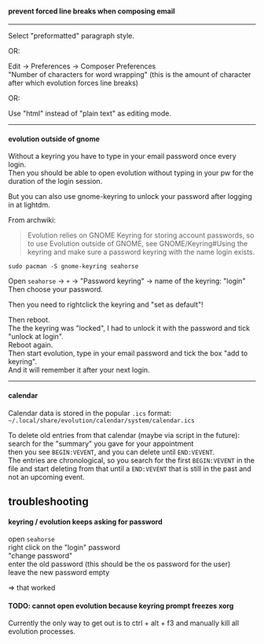 #### prevent forced line breaks when composing email
-------------------------------------------------------

Select "preformatted" paragraph style.

OR:

Edit -> Preferences -> Composer Preferences\
"Number of characters for word wrapping" (this is the amount of character after which evolution forces line breaks)

OR:

Use "html" instead of "plain text" as editing mode.

***

#### evolution outside of gnome

Without a keyring you have to type in your email password once every login.\
Then you should be able to open evolution without typing in your pw for the duration of the login session.

But you can also use gnome-keyring to unlock your password after logging in at lightdm.

From archwiki:
> Evolution relies on GNOME Keyring for storing account passwords, so to use Evolution outside of GNOME, see GNOME/Keyring#Using the keyring and make sure a password keyring with the name login exists. 

```
sudo pacman -S gnome-keyring seahorse
```

Open `seahorse` -> `+` -> "Password keyring" -> name of the keyring: "login"\
Then choose your password.

Then you need to rightclick the keyring and "set as default"!

Then reboot.\
The the keyring was "locked", I had to unlock it with the password and tick "unlock at login".\
Reboot again.\
Then start evolution, type in your email password and tick the box "add to keyring".\
And it will remember it after your next login.

***

#### calendar

Calendar data is stored in the popular `.ics` format:\
`~/.local/share/evolution/calendar/system/calendar.ics`

To delete old entries from that calendar (maybe via script in the future):\
search for the "summary" you gave for your appointment\
then you see `BEGIN:VEVENT`, and you can delete until `END:VEVENT`.\
The entries are chronological, so you search for the first `BEGIN:VEVENT` in the file and start deleting from that until a `END:VEVENT` that is still in the past and not an upcoming event.

## troubleshooting

#### keyring / evolution keeps asking for password

open `seahorse`\
right click on the "login" password\
"change password"\
enter the old password (this should be the os password for the user)\
leave the new password empty

=> that worked

#### TODO: cannot open evolution because keyring prompt freezes xorg

Currently the only way to get out is to ctrl + alt + f3 and manually kill all evolution processes.
